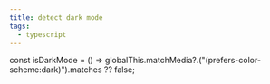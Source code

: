 ```yaml
---
title: detect dark mode
tags:
  - typescript
---
```

const isDarkMode = () => globalThis.matchMedia?.("(prefers-color-scheme:dark)").matches ?? false;
